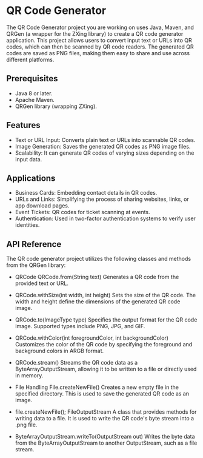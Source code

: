 
# QR Code Generator

The QR Code Generator project you are working on uses Java, Maven, and QRGen (a wrapper for the ZXing library) to create a QR code generator application. This project allows users to convert input text or URLs into QR codes, which can then be scanned by QR code readers. The generated QR codes are saved as PNG files, making them easy to share and use across different platforms.
## Prerequisites

- Java 8 or later.
- Apache Maven.
- QRGen library (wrapping ZXing).
## Features

- Text or URL Input: Converts plain text or URLs into scannable QR codes.
- Image Generation: Saves the generated QR codes as PNG image files.
- Scalability: It can generate QR codes of varying sizes depending on the input data.



## Applications

- Business Cards: Embedding contact details in QR codes.
- URLs and Links: Simplifying the process of sharing websites, links, or app download pages.
- Event Tickets: QR codes for ticket scanning at events.
- Authentication: Used in two-factor authentication systems to verify user identities.
## API Reference

The QR code generator project utilizes the following classes and methods from the QRGen library:

- QRCode
QRCode.from(String text)
Generates a QR code from the provided text or URL.

- QRCode.withSize(int width, int height)
Sets the size of the QR code. The width and height define the dimensions of the generated QR code image.

- QRCode.to(ImageType type)
Specifies the output format for the QR code image. Supported types include PNG, JPG, and GIF.

- QRCode.withColor(int foregroundColor, int backgroundColor)
Customizes the color of the QR code by specifying the foreground and background colors in ARGB format.

- QRCode.stream()
Streams the QR code data as a ByteArrayOutputStream, allowing it to be written to a file or directly used in memory.

- File Handling
File.createNewFile()
Creates a new empty file in the specified directory. This is used to save the generated QR code as an image.

- file.createNewFile();
FileOutputStream
A class that provides methods for writing data to a file. It is used to write the QR code's byte stream into a .png file.

- ByteArrayOutputStream.writeTo(OutputStream out)
Writes the byte data from the ByteArrayOutputStream to another OutputStream, such as a file stream.